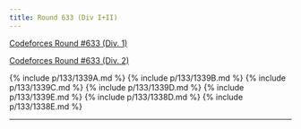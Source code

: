 ```yaml
---
title: Round 633 (Div I+II)
---
```


[Codeforces Round #633 (Div. 1)](https://codeforces.com/contest/1338)

[Codeforces Round #633 (Div. 2)](https://codeforces.com/contest/1339)

{% include p/133/1339A.md %}
{% include p/133/1339B.md %}
{% include p/133/1339C.md %}
{% include p/133/1339D.md %}
{% include p/133/1339E.md %}
{% include p/133/1338D.md %}
{% include p/133/1338E.md %}

* * *

<object data='notes/R-633.pdf' width='1000' height='1000' type='application/pdf'/>
